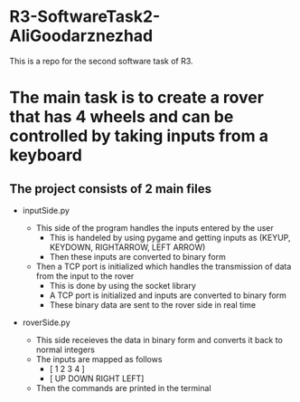# R3-SoftwareTask2-AliGoodarznezhad
This is a repo for the second software task of R3.

# The main task is to create a rover that has 4 wheels and can be controlled by taking inputs from a keyboard

## The project consists of 2 main files
- inputSide.py
  - This side of the program handles the inputs entered by the user
    - This is handeled by using pygame and getting inputs as (KEYUP, KEYDOWN, RIGHTARROW, LEFT ARROW)
    - Then these inputs are converted to binary form
  - Then a TCP port is initialized which handles the transmission of data from the input to the rover
    - This is done by using the socket library
    - A TCP port is initialized and inputs are converted to binary form
    - These binary data are sent to the rover side in real time

- roverSide.py
  - This side receieves the data in binary form and converts it back to normal integers
  - The inputs are mapped as follows
    - [ 1       2       3       4 ]
    - [ UP      DOWN    RIGHT   LEFT]
  - Then the commands are printed in the terminal
